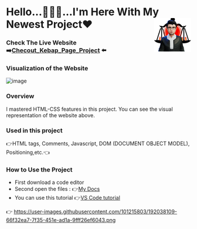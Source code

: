 # Hello...🙋🏻‍♂️...I'm Here With My Newest Project❤<img align="right" src="https://github.com/Muka6363/PROJELER_MK/blob/main/Images/avatar_2-removebg-preview.png"  width="100px">
### Check The Live Website :arrow_right:[Checout_Kebap_Page_Project](https://muka6363.github.io/PROJELER_MK/20.Checout_Kebap_Page/index.html) :arrow_left:
### Visualization of the Website
![image](https://user-images.githubusercontent.com/101215803/192038109-66f32ea7-7f35-451e-ad1a-9fff26ef6043.png)





### Overview
I mastered HTML-CSS features in this project. You can see the visual representation of the website above.
### Used in this project
:point_right:HTML tags, Comments, Javascript, DOM (DOCUMENT OBJECT MODEL), Positioning,etc.:point_left:
### How to Use the Project
+ First download a code editor
+ Second open the files : :point_right:[My Docs](https://muka6363.github.io/PROJELER_MK/Checout_Kebap_Page/index.html)
+ You can use this tutorial :point_right:[VS Code tutorial](https://www.youtube.com/watch?v=fJEbVCrEMSE)

:point_right: https://user-images.githubusercontent.com/101215803/192038109-66f32ea7-7f35-451e-ad1a-9fff26ef6043.png
